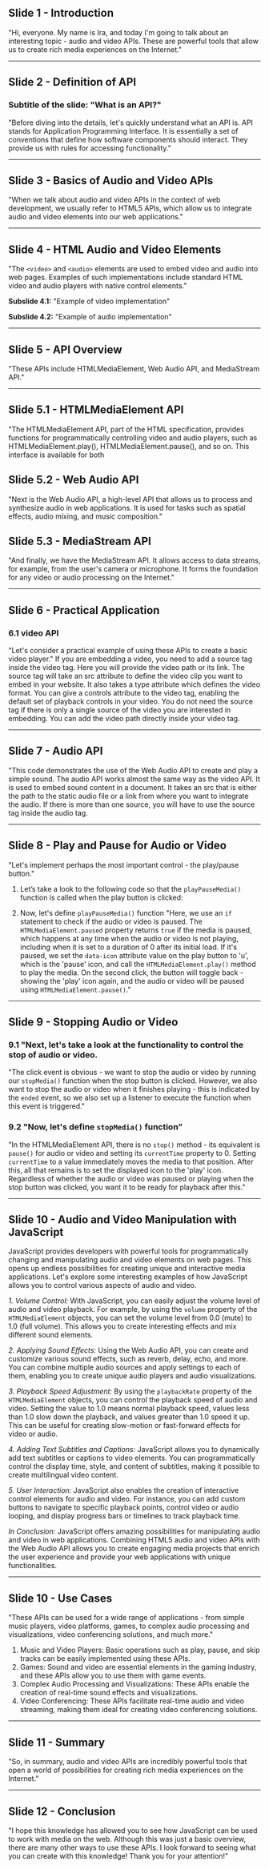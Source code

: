 ## Slide 1 - Introduction

"Hi, everyone. My name is Ira, and today I'm going to talk about an interesting topic - audio and video APIs. These are powerful tools that allow us to create rich media experiences on the Internet."

---

## Slide 2 - Definition of API

### Subtitle of the slide: "What is an API?"

"Before diving into the details, let's quickly understand what an API is. API stands for Application Programming Interface. It is essentially a set of conventions that define how software components should interact. They provide us with rules for accessing functionality."

---

## Slide 3 - Basics of Audio and Video APIs

"When we talk about audio and video APIs in the context of web development, we usually refer to HTML5 APIs, which allow us to integrate audio and video elements into our web applications."

---

## Slide 4 - HTML Audio and Video Elements

"The `<video>` and `<audio>` elements are used to embed video and audio into web pages. Examples of such implementations include standard HTML video and audio players with native control elements."

**Subslide 4.1:** "Example of video implementation"

**Subslide 4.2:** "Example of audio implementation"

---

## Slide 5 - API Overview

"These APIs include HTMLMediaElement, Web Audio API, and MediaStream API."

---

## Slide 5.1 - HTMLMediaElement API

"The HTMLMediaElement API, part of the HTML specification, provides functions for programmatically controlling video and audio players, such as HTMLMediaElement.play(), HTMLMediaElement.pause(), and so on. This interface is available for both <audio> and <video> elements, as the functionalities you would want to implement are almost identical."

## Slide 5.2 - Web Audio API

"Next is the Web Audio API, a high-level API that allows us to process and synthesize audio in web applications. It is used for tasks such as spatial effects, audio mixing, and music composition."

## Slide 5.3 - MediaStream API

"And finally, we have the MediaStream API. It allows access to data streams, for example, from the user's camera or microphone. It forms the foundation for any video or audio processing on the Internet."

---

## Slide 6 - Practical Application

### 6.1 video API

"Let's consider a practical example of using these APIs to create a basic video player."
If you are embedding a video, you need to add a source tag inside the video tag. Here you will provide the video path or its link. The source tag will take an src attribute to define the video clip you want to embed in your website. It also takes a type attribute which defines the video format.
You can give a controls attribute to the video tag, enabling the default set of playback controls in your video.
You do not need the source tag if there is only a single source of the video you are interested in embedding. You can add the video path directly inside your video tag.

---

## Slide 7 - Audio API

"This code demonstrates the use of the Web Audio API to create and play a simple sound. 
The audio API works almost the same way as the video API. It is used to embed sound content in a document. It takes an src that is either the path to the static audio file or a link from where you want to integrate the audio. If there is more than one source, you will have to use the source tag inside the audio tag.

---

## Slide 8 - Play and Pause for Audio or Video

"Let's implement perhaps the most important control - the play/pause button."

1. Let’s take a look to the following code so that the `playPauseMedia()` function is called when the play button is clicked:

2. Now, let's define `playPauseMedia()` function
"Here, we use an `if` statement to check if the audio or video is paused. The `HTMLMediaElement.paused` property returns `true` if the media is paused, which happens at any time when the audio or video is not playing, including when it is set to a duration of 0 after its initial load. If it's paused, we set the `data-icon` attribute value on the play button to 'u', which is the 'pause' icon, and call the `HTMLMediaElement.play()` method to play the media. On the second click, the button will toggle back - showing the 'play' icon again, and the audio or video will be paused using `HTMLMediaElement.pause()`."

---

## Slide 9 - Stopping Audio or Video

### 9.1 "Next, let's take a look at the functionality to control the stop of audio or video. 
"The click event is obvious - we want to stop the audio or video by running our `stopMedia()` function when the stop button is clicked. However, we also want to stop the audio or video when it finishes playing - this is indicated by the `ended` event, so we also set up a listener to execute the function when this event is triggered."

### 9.2 "Now, let's define `stopMedia()` function”
"In the HTMLMediaElement API, there is no `stop()` method - its equivalent is `pause()` for audio or video and setting its `currentTime` property to 0. Setting `currentTime` to a value immediately moves the media to that position. After this, all that remains is to set the displayed icon to the 'play' icon. Regardless of whether the audio or video was paused or playing when the stop button was clicked, you want it to be ready for playback after this."

---

## Slide 10 - Audio and Video Manipulation with JavaScript

JavaScript provides developers with powerful tools for programmatically changing and manipulating audio and video elements on web pages. This opens up endless possibilities for creating unique and interactive media applications. Let's explore some interesting examples of how JavaScript allows you to control various aspects of audio and video.

*1. Volume Control:*
With JavaScript, you can easily adjust the volume level of audio and video playback. For example, by using the `volume` property of the `HTMLMediaElement` objects, you can set the volume level from 0.0 (mute) to 1.0 (full volume). This allows you to create interesting effects and mix different sound elements.

*2. Applying Sound Effects:*
Using the Web Audio API, you can create and customize various sound effects, such as reverb, delay, echo, and more. You can combine multiple audio sources and apply settings to each of them, enabling you to create unique audio players and audio visualizations.

*3. Playback Speed Adjustment:*
By using the `playbackRate` property of the `HTMLMediaElement` objects, you can control the playback speed of audio and video. Setting the value to 1.0 means normal playback speed, values less than 1.0 slow down the playback, and values greater than 1.0 speed it up. This can be useful for creating slow-motion or fast-forward effects for video or audio.

*4. Adding Text Subtitles and Captions:*
JavaScript allows you to dynamically add text subtitles or captions to video elements. You can programmatically control the display time, style, and content of subtitles, making it possible to create multilingual video content.

*5. User Interaction:*
JavaScript also enables the creation of interactive control elements for audio and video. For instance, you can add custom buttons to navigate to specific playback points, control video or audio looping, and display progress bars or timelines to track playback time.

*In Conclusion:*
JavaScript offers amazing possibilities for manipulating audio and video in web applications. Combining HTML5 audio and video APIs with the Web Audio API allows you to create engaging media projects that enrich the user experience and provide your web applications with unique functionalities.

---

## Slide 10 - Use Cases

"These APIs can be used for a wide range of applications - from simple music players, video platforms, games, to complex audio processing and visualizations, video conferencing solutions, and much more."

1. Music and Video Players: Basic operations such as play, pause, and skip tracks can be easily implemented using these APIs.
2. Games: Sound and video are essential elements in the gaming industry, and these APIs allow you to use them with game events.
3. Complex Audio Processing and Visualizations: These APIs enable the creation of real-time sound effects and visualizations.
4. Video Conferencing: These APIs facilitate real-time audio and video streaming, making them ideal for creating video conferencing solutions.

---

## Slide 11 - Summary

"So, in summary, audio and video APIs are incredibly powerful tools that open a world of possibilities for creating rich media experiences on the Internet."

---

## Slide 12 - Conclusion

"I hope this knowledge has allowed you to see how JavaScript can be used to work with media on the web. Although this was just a basic overview, there are many other ways to use these APIs. I look forward to seeing what you can create with this knowledge!
Thank you for your attention!"
